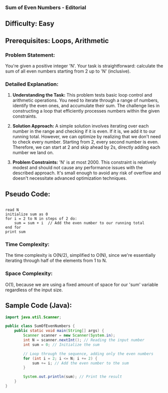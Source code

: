 ### **Sum of Even Numbers - Editorial**

## Difficulty: Easy

## Prerequisites: Loops, Arithmetic

### Problem Statement:
You're given a positive integer 'N'. Your task is straightforward: calculate the sum of all even numbers starting from 2 up to 'N' (inclusive). 

### Detailed Explanation:

1. **Understanding the Task:**
   This problem tests basic loop control and arithmetic operations. You need to iterate through a range of numbers, identify the even ones, and accumulate their sum. The challenge lies in constructing a loop that efficiently processes numbers within the given constraints.

2. **Solution Approach:**
   A simple solution involves iterating over each number in the range and checking if it is even. If it is, we add it to our running total. However, we can optimize by realizing that we don't need to check every number. Starting from 2, every second number is even. Therefore, we can start at 2 and skip ahead by 2s, directly adding each number we land on.

3. **Problem Constraints:**
   'N' is at most 2000. This constraint is relatively modest and should not cause any performance issues with the described approach. It's small enough to avoid any risk of overflow and doesn't necessitate advanced optimization techniques.

## Pseudo Code:

<pre><code>
read N
initialize sum as 0
for i = 2 to N in steps of 2 do:
    sum = sum + i  // Add the even number to our running total
end for
print sum
</code></pre>

### Time Complexity:
The time complexity is O(N/2), simplified to O(N), since we're essentially iterating through half of the elements from 1 to N.

### Space Complexity:
O(1), because we are using a fixed amount of space for our 'sum' variable regardless of the input size.

## Sample Code (Java):

```java
import java.util.Scanner;

public class SumOfEvenNumbers {
    public static void main(String[] args) {
        Scanner scanner = new Scanner(System.in);
        int N = scanner.nextInt(); // Reading the input number
        int sum = 0; // Initialize the sum

        // Loop through the sequence, adding only the even numbers
        for (int i = 2; i <= N; i += 2) {
            sum += i; // Add the even number to the sum
        }

        System.out.println(sum); // Print the result
    }
}
